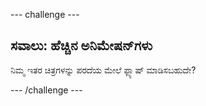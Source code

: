 \--- challenge \---

## ಸವಾಲು: ಹೆಚ್ಚಿನ ಅನಿಮೇಷನ್‌ಗಳು

ನಿಮ್ಮ ಇತರ ಚಿತ್ರಗಳನ್ನು ಪರದೆಯ ಮೇಲೆ ಫ್ಲ್ಯಾಷ್ ಮಾಡಿಸಬಹುದೇ?

\--- /challenge \---